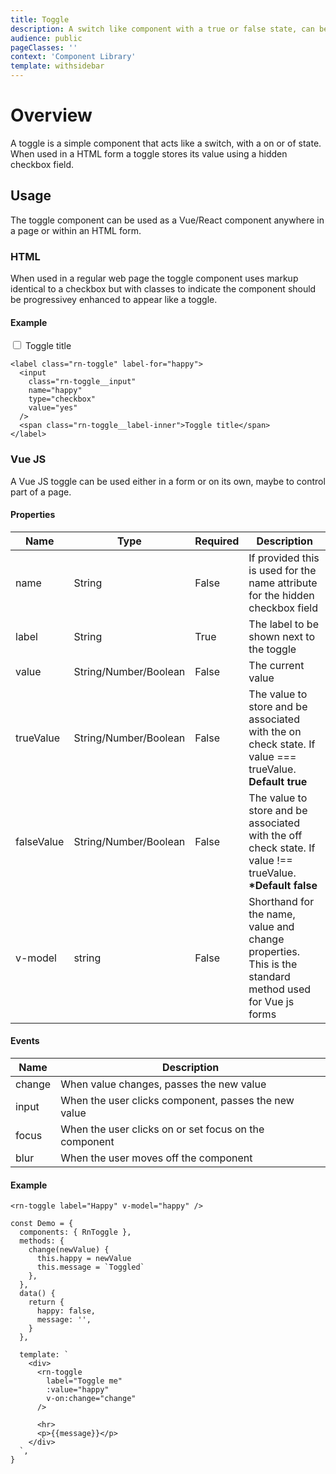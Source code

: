 ```yaml
---
title: Toggle
description: A switch like component with a true or false state, can be used in forms or standalone.
audience: public
pageClasses: ''
context: 'Component Library'
template: withsidebar
---
```


# Overview

A toggle is a simple component that acts like a switch, with a on or of state. When used in a HTML form a toggle stores its value using a hidden checkbox field.

## Usage

The toggle component can be used as a Vue/React component anywhere in a page or within an HTML form.

### HTML

When used in a regular web page the toggle component uses markup identical to a checkbox but with classes to indicate the component should be progressivey enhanced to appear like a toggle.

#### Example

<label class="rn-toggle" label-for="happy">
  <input
    class="rn-toggle__input"
    name="happy"
    type="checkbox"
    value="yes"
  />
  <span class="rn-toggle__label-inner">Toggle title</span>
</label>

```
<label class="rn-toggle" label-for="happy">
  <input
    class="rn-toggle__input"
    name="happy"
    type="checkbox"
    value="yes"
  />
  <span class="rn-toggle__label-inner">Toggle title</span>
</label>
```

### Vue JS

A Vue JS toggle can be used either in a form or on its own, maybe to control part of a page.

#### Properties

| Name       | Type                  | Required | Description                                                                                                |
| ---------- | --------------------- | -------- | ---------------------------------------------------------------------------------------------------------- |
| name       | String                | False    | If provided this is used for the name attribute for the hidden checkbox field                              |
| label      | String                | True     | The label to be shown next to the toggle                                                                   |
| value      | String/Number/Boolean | False    | The current value                                                                                          |
| trueValue  | String/Number/Boolean | False    | The value to store and be associated with the on check state. If value === trueValue. **Default true**     |
| falseValue | String/Number/Boolean | False    | The value to store and be associated with the off check state. If value !== trueValue. **\*Default false** |
| v-model    | string                | False    | Shorthand for the name, value and change properties. This is the standard method used for Vue js forms     |

#### Events

| Name   | Description                                           |
| ------ | ----------------------------------------------------- |
| change | When value changes, passes the new value              |
| input  | When the user clicks component, passes the new value  |
| focus  | When the user clicks on or set focus on the component |
| blur   | When the user moves off the component                 |

#### Example

```
<rn-toggle label="Happy" v-model="happy" />

const Demo = {
  components: { RnToggle },
  methods: {
    change(newValue) {
      this.happy = newValue
      this.message = `Toggled`
    },
  },
  data() {
    return {
      happy: false,
      message: '',
    }
  },

  template: `
    <div>
      <rn-toggle
        label="Toggle me"
        :value="happy"
        v-on:change="change"
      />

      <hr>
      <p>{{message}}</p>
    </div>
  `,
}
```
